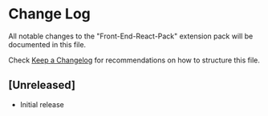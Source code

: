 # Change Log

All notable changes to the "Front-End-React-Pack" extension pack will be documented in this file.

Check [Keep a Changelog](http://keepachangelog.com/) for recommendations on how to structure this file.

## [Unreleased]

- Initial release
